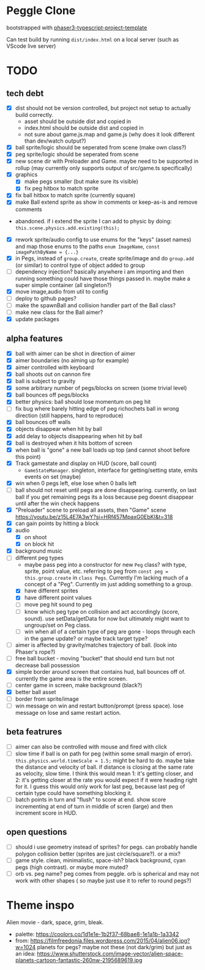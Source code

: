 # Peggle Clone

bootstrapped with [phaser3-typescript-project-template](https://github.com/photonstorm/phaser3-typescript-project-template)

Can test build by running `dist/index.html` on a local server (such as VScode live server)

# TODO

## tech debt

- [x] dist should not be version controlled, but project not setup to actually build correctly.
  - asset should be outside dist and copied in
  - index.html should be outside dist and copied in
  - not sure about game.js.map and game.js (why does it look different than dev/watch output?)
- [x] ball sprite/logic should be seperated from scene (make own class?)
- [x] peg sprite/logic should be seperated from scene
- [x] new scene dir with Preloader and Game. maybe need to be supported in rollup (may currently only supports output of src/game.ts specifically)
- [x] graphics
  - [x] make pegs smaller (but make sure its visible)
  - [x] fix peg hitbox to match sprite
- [x] fix ball hitbox to match sprite (currently square)
- [x] make Ball extend sprite as show in comments or keep-as-is and remove comments
- abandoned. if i extend the sprite I can add to physic by doing: `this.scene.physics.add.existing(this);`
- [x] rework sprite/audio config to use enums for the "keys" (asset names) and map those enums to the paths `enum ImageName`, `const imagePathByName = {...}`
- [x] in Pegs, instead of `group.create`, create sprite/image and do `group.add` (or similar) to control type of object added to group
- [ ] dependency injection? basically anywhere i am importing and then running something could have those things passed in. maybe make a super simple container (all singleton?)
- [x] move image,audio from util to config
- [ ] deploy to github pages?
- [ ] make the spawnBall and collision handler part of the Ball class?
- [ ] make new class for the Ball aimer?
- [x] update packages

## alpha features

- [x] ball with aimer can be shot in direction of aimer
- [x] aimer boundaries (no aiming up for example)
- [x] aimer controlled with keyboard
- [x] ball shoots out on cannon fire
- [x] ball is subject to gravity
- [x] some arbitrary number of pegs/blocks on screen (some trivial level)
- [x] ball bounces off pegs/blocks
- [x] better physics: ball should lose momentum on peg hit
- [ ] fix bug where barely hitting edge of peg richochets ball in wrong direction (still happens, hard to reproduce)
- [x] ball bounces off walls
- [x] objects disappear when hit by ball
- [x] add delay to objects disappearing when hit by ball
- [x] ball is destroyed when it hits bottom of screen
- [x] when ball is "gone" a new ball loads up top (and cannot shoot before this point)
- [x] Track gamestate and display on HUD (score, ball count)
  - `GameStateManager`. singleton, interface for getting/setting state, emits events on set (maybe)
- [x] win when 0 pegs left, else lose when 0 balls left
- [ ] ball should not reset until pegs are done disappearing. currently, on last ball if you get remaining pegs its a loss because peg doesnt disappear until after the win check happens
- [x] "Preloader" scene to preload all assets, then "Game" scene https://youtu.be/z15L4E7A3wY?si=HRf457MpaxG0EbKl&t=318
- [x] can gain points by hitting a block
- [x] audio
  - [x] on shoot
  - [x] on block hit
- [x] background music
- [ ] different peg types
  - maybe pass peg into a constructor for new `Peg` class? with type, sprite, point value, etc. referring to peg from `const peg = this.group.create` in `class Pegs`. Currently I'm lacking much of a concept of a "Peg". Currently im just adding something to a group.
  - [x] have different sprites
  - [x] have different point values
  - [ ] move peg hit sound to peg
  - [ ] know which peg type on collision and act accordingly (score, sound). use setData/getData for now but ultimately might want to ungroup/set on Peg class.
  - [ ] win when all of a certain type of peg are gone - loops through each in the game update? or maybe track target type?
- [ ] aimer is affected by gravity/matches trajectory of ball. (look into Phaser's rope?)
- [ ] free ball bucket - moving "bucket" that should end turn but not decrease ball possession
- [x] simple border around screen that contains hud, ball bounces off of. currently the game area is the entire screen.
- [ ] center game in screen, make background (black?)
- [x] better ball asset
- [ ] border from sprite/image
- [ ] win message on win and restart button/prompt (press space). lose message on lose and same restart action.

## beta featrures

- [ ] aimer can also be controlled with mouse and fired with click
- [ ] slow time if ball is on path for peg (within some small margin of error). `this.physics.world.timeScale = 1.5;` might be hard to do. maybe take the distance and velocity of ball. if distance is closing at the same rate as velocity, slow time. I think this would mean 1: it's getting closer, and 2: it's getting closer at the rate you would expect if it were heading right for it. I guess this would only work for last peg, because last peg of certain type could have something blocking it.
- [ ] batch points in turn and "flush" to score at end. show score incrementing at end of turn in middle of scren (large) and then increment score in HUD.

## open questions

- [ ] should i use geometry instead of sprites? for pegs. can probably handle polygon collision better (sprites are just circle/square?). or a mix?
- [ ] game style. clean, minimalistic, space-ish? black background, cyan pegs (high contrast). or maybe more muted?
- [ ] orb vs. peg name? peg comes from peggle. orb is spherical and may not work with other shapes ( so maybe just use it to refer to round pegs?)

# Theme inspo

Alien movie - dark, space, grim, bleak.

- palette: https://coolors.co/1d1e1e-1b2f37-68bae8-1e1a1b-1a3342
- from: https://filmfreedonia.files.wordpress.com/2015/04/alien06.jpg?w=1024
  planets for pegs? maybe not these (not dark/grim) but just as an idea: https://www.shutterstock.com/image-vector/alien-space-planets-cartoon-fantastic-260nw-2195689619.jpg
